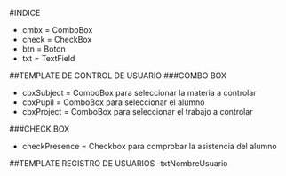 #INDICE
- cmbx = ComboBox
- check = CheckBox
- btn = Boton
- txt = TextField

##TEMPLATE DE CONTROL DE USUARIO
###COMBO BOX
- cbxSubject = ComboBox para seleccionar la materia a controlar
- cbxPupil = ComboBox para seleccionar el alumno
- cbxProject = ComboBox para seleccionar el trabajo a controlar

###CHECK BOX
- checkPresence = Checkbox para comprobar la asistencia del alumno

##TEMPLATE REGISTRO DE USUARIOS
-txtNombreUsuario

